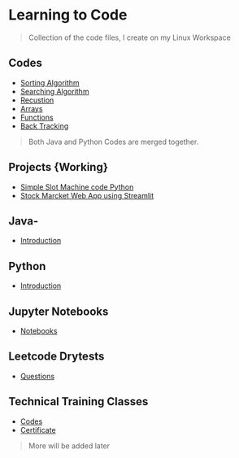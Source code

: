 # Learning to Code

> Collection of the code files, I create on my Linux Workspace

## Codes

- [Sorting Algorithm](Sorting)
- [Searching Algorithm](Searching)
- [Recustion](Recursion)
- [Arrays](Arrays)
- [Functions](Functions)
- [Back Tracking](BackTracking)

> Both Java and Python Codes are merged together.

## Projects {Working}

- [Simple Slot Machine code Python](Projects/SlotMachine.py)
- [Stock Marcket Web App using Streamlit](Projects/StockPriceWebApp.py)

## Java-

- [Introduction](HelloJava.java)

## Python

- [Introduction](HelloPython.py)

## Jupyter Notebooks

- [Notebooks](Jupyter_Notebooks)

## Leetcode Drytests

- [Questions](Leetcode)

## Technical Training Classes

- [Codes](Technical_Training)
- [Certificate](Certificates)

> More will be added later